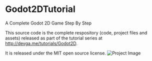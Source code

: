 # Godot2DTutorial
A Complete Godot 2D Game Step By Step

This source code is the complete respository (code, project files and assets) released as part of the tutorial series at http://devga.me/tutorials/Godot2D.

It is released under the MIT open source license.
![Project Image](https://pbs.twimg.com/media/Dxx-tCPUYAABhSk.jpg)
